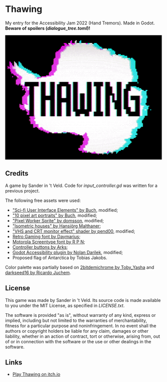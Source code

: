 # Thawing

My entry for the Accessibility Jam 2022 (Hand Tremors). Made in Godot.
**Beware of spoilers (*dialogue_tree.toml*)!**

![Thawing Logo](assets/packaging/coverart_630x500.png)

## Credits

A game by Sander in 't Veld. Code for *input_controller.gd* was written for a previous project.

The following free assets were used:
- ["Sci-fi User Interface Elements" by Buch](https://opengameart.org/content/sci-fi-user-interface-elements), modified;
- ["10 pixel art portraits" by Buch](https://opengameart.org/content/10-pixel-art-portraits), modified;
- ["Pixel Worker Sprite" by domsson](https://opengameart.org/content/pixel-worker-sprite-fukushima), modified;
- ["Isometric houses" by Hansjörg Malthaner](https://opengameart.org/content/isometric-houses-64px-raster);
- ["VHS and CRT monitor effect" shader by pend00](https://godotshaders.com/shader/vhs-and-crt-monitor-effect/), modified;
- [Retro Gaming font by Daymarius](https://www.dafont.com/retro-gaming.font);
- [Motorola Screentype font by R P N](https://www.dafont.com/motorola-screentype.font);
- [Controller buttons by Arks](https://arks.itch.io/ps4-buttons);
- [Godot Accessibility plugin by Nolan Darilek](https://github.com/lightsoutgames/godot-accessibility), modified;
- Proposed flag of Antarctica by Tobias Jakobs.

Color palette was partially based on [2bitdemichrome by Toby_Yasha](https://lospec.com/palette-list/2bit-demichrome) and [darkseed16 by Ricardo Juchem](https://lospec.com/palette-list/darkseed-16).

## License
This game was made by Sander in 't Veld. Its source code is made available to you under the MIT License, as specified in *LICENSE.txt*.

The software is provided "as is", without warranty of any kind, express or implied, including but not limited to the warranties of merchantability, fitness for a particular purpose and noninfringement. In no event shall the authors or copyright holders be liable for any claim, damages or other liability, whether in an action of contract, tort or otherwise, arising from, out of or in connection with the software or the use or other dealings in the software.

## Links

- [Play Thawing on itch.io](https://sliv.itch.io/thawing)
